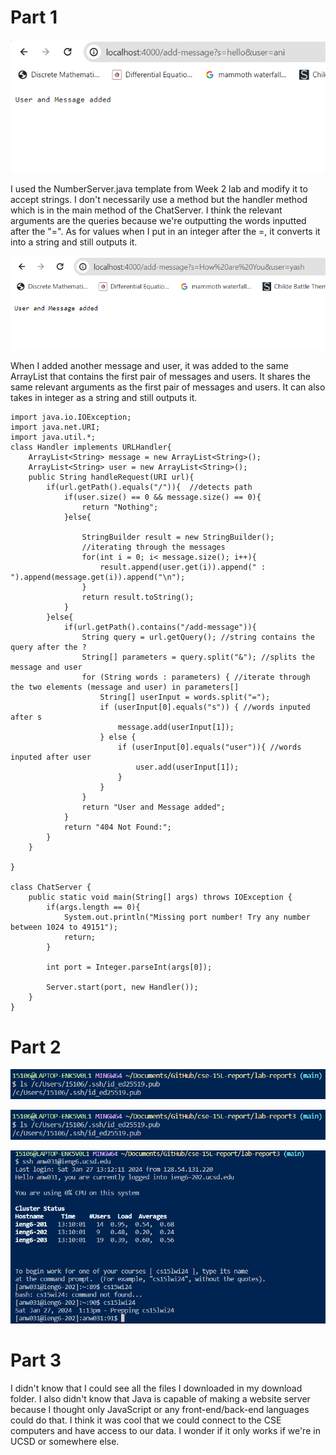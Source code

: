 # Part 1

![Image](screenshots/addedmessage.PNG)

I used the NumberServer.java template from Week 2 lab and modify it to accept strings. I don't necessarily use a method but the handler method
which is in the main method of the ChatServer. I think the relevant arguments are the queries because we're outputting the words inputted after
the "=". 
As for values when I put in an integer after the =, it converts it into a string and still outputs it. 

![Image](screenshots/secondmessage.PNG)

When I added another message and user, it was added to the same ArrayList that contains the first pair of messages and users. It shares the same relevant arguments as the first pair of messages and users. It can also takes in integer as a string and still outputs it.
```
import java.io.IOException;
import java.net.URI;
import java.util.*;
class Handler implements URLHandler{
    ArrayList<String> message = new ArrayList<String>();
    ArrayList<String> user = new ArrayList<String>();
    public String handleRequest(URI url){
        if(url.getPath().equals("/")){  //detects path
            if(user.size() == 0 && message.size() == 0){
                return "Nothing";
            }else{

                StringBuilder result = new StringBuilder();
                //iterating through the messages
                for(int i = 0; i< message.size(); i++){
                    result.append(user.get(i)).append(" : ").append(message.get(i)).append("\n");
                }
                return result.toString();
            }
        }else{
            if(url.getPath().contains("/add-message")){
                String query = url.getQuery(); //string contains the query after the ?
                String[] parameters = query.split("&"); //splits the message and user
                for (String words : parameters) { //iterate through the two elements (message and user) in parameters[]
                    String[] userInput = words.split("=");
                    if (userInput[0].equals("s")) { //words inputed after s
                        message.add(userInput[1]);
                    } else {
                        if (userInput[0].equals("user")){ //words inputed after user
                            user.add(userInput[1]);
                        }
                    }
                }
                return "User and Message added";
            }
            return "404 Not Found:";
        }
    }

}

class ChatServer {
    public static void main(String[] args) throws IOException {
        if(args.length == 0){
            System.out.println("Missing port number! Try any number between 1024 to 49151");
            return;
        }

        int port = Integer.parseInt(args[0]);

        Server.start(port, new Handler());
    }
}
```

# Part 2

![Image](screenshots/pathtoprivatekey.PNG)

![Image](screenshots/pathtopublickey.PNG)

![Image](screenshots/loginwopw.PNG)

# Part 3

I didn't know that I could see all the files I downloaded in my download folder. I also didn't know that Java is capable of making a website server because I thought only JavaScript or any front-end/back-end languages could do that. I think it was cool that we could connect to the CSE computers and have access to our data. I wonder if it only works if we're in UCSD or somewhere else. 

